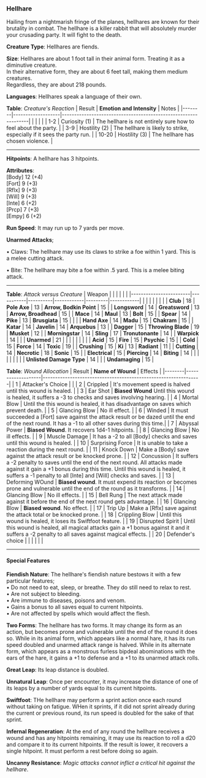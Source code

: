 ### Hellhare
Hailing from a nightmarish fringe of the planes, hellhares are known for their brutality in combat. The hellhare is a killer rabbit that will absolutely murder your crusading party. It will fight to the death.

**Creature Type**: Hellhares are fiends.

**Size**: Hellhares are about 1 foot tall in their animal form. Treating it as a diminutive creature.  
In their alternative form, they are about 6 feet tall, making them medium creatures.  
Regardless, they are about 218 pounds.

**Languages**: Hellhares speak a language of their own.

**Table**: *Creature's Reaction*
| Result | **Emotion and Intensity** | Notes                                                        |
|--------|-------------------|----------------------------------------------------------------|
|        |                                                |                                   |
|   1-2  | Curiosity (1) | The hellhare is not entirely sure how to feel about the party.   |
|   3-9   | Hostility (2)  | The hellhare is likely to strike, especially if it sees the party run. |
|  10-20 | Hostility (3)    | The hellhare has chosen violence. |


-----

**Hitpoints**: A hellhare has 3 hitpoints.

**Attributes**:  
[Body] 12 (+4)  
[Fort] 9 (+3)  
[Rflx] 9 (+3)  
[Will] 9 (+3)  
[Inte] 6 (+2)  
[Prcp] 7 (+3)  
[Empy] 6 (+2)  

**Run Speed**: It may run up to 7 yards per move.

**Unarmed Attacks**;

 • Claws: The hellhare may use its claws to strike a foe within 1 yard. This is a melee cutting attack.

 • Bite: The hellhare may bite a foe within .5 yard. This is a melee biting attack.

---------------------

**Table**: *Attack versus Creature*
| Weapon                 |          |            |         |            |         |
|------------------------|-----------|----------|------------|---------|------------|
|                        |          |            |         |            |         |
| **Club**                   | 18   | **Pole Axe** | 13     | **Arrow, Bodkin Point**    | 15    |
| **Longsword**              | 14    | **Greatsword** | 13     | **Arrow, Broadhead**       | 15    |
| **Mace**                   | 14    | **Maul** | 13     | **Bolt** | 15    |
| **Spear**                  | 14     | **Pike** | 13     | **Brusgiata** | 15     |  |     |
| **Hand Axe**               | 14     | **Madu** | 15     | **Chakram** | 15    |
| **Katar**                  | 14     | **Javelin** | 14    | **Arquebus** | 13    |
| **Dagger**                 | 15     | **Throwing Blade** | 19  | **Musket** | 12    |
| **Morningstar**            | 14     | **Sling** | 17    | **Tronutonante** | 14    |
| **Warpick**                | 14     |  |  | **Unarmed** |  21 |
|                        |           |          |            |         |            |
| **Acid**                   | 15     | **Fire** | 15    | **Psychic** | 15     |
| **Cold**                   | 15     | **Force** | 14     | **Toxic**  | 19     |
| **Crushing**               | 15     | **Ki** | 13     | **Radiant** | 11     |
| **Cutting**                | 14     | **Necrotic** | 18     | **Sonic** | 15    |
| **Electrical**             | 15     | **Piercing** | 14     | **Biting** | 14    |
|                        |           |          |            |         |            |
| **Unlisted Damage Type** | 14 |    |     | **Undamaging** | 15 |



**Table**: *Wound Allocation*
| Result | **Name of Wound** | Effects                                                        |
|--------|-------------------|----------------------------------------------------------------|
|   1    | Attacker's Choice |                                                                |
|   2    | Crippled          | It's movement speed is halved until this wound is healed.      |
|   3    | Ear Shot       | **Biased Wound** Until this wound is healed, it suffers a -3 to checks and saves involving hearing. |
|   4    | Mortal Blow       | Until the this wound is healed, it has disadvantage on saves which prevent death. |
|   5    | Glancing Blow          | No ill effect. |
|   6    | Winded            | It must succeeded a [Fort] save against the attack result or be dazed until the end of the next round. It has a -1 to all other saves during this time.|
|   7    | Abyssal Power   | **Biased Wound**. It recovers 1d4-1 hitpoints. |
|   8    | Glancing Blow     | No ill effects.                                     |
|   9    | Muscle Damage     | It has a -2 to all [Body] checks and saves until this wound is healed. |
|   10   | Surprising Force   | It is unable to take a reaction during the next round. |
|   11   | Knock Down        | Make a [Body] save against the attack result or be knocked prone. |
|   12   | Concussion        | It suffers a -2 penalty to saves until the end of the next round. All attacks made against it gain a +1 bonus during this time. Until this wound is healed, it suffers a -1 penalty to all [Inte] and [Will] checks and saves. |
|   13   | Deforming WOund  | **Biased wound**. It must expend its reaction or becomes prone and vulnerable until the end of the round as it transforms. |
|   14   | Glancing Blow     | No ill effects. |
|   15   | Bell Rung         | The next attack made against it before the end of the next round gets advantage.  |
|   16   | Glancing Blow     | **Biased wound**. No effect. |
|   17   | Trip Up           | Make a [Rflx] save against the attack total or be knocked prone.                                  |
|   18   | Crippling Blow         | Until this wound is healed, it loses its Swiftfoot feature. |
|   19   | Disrupted Spirit  | Until this wound is healed, all magical attacks gain a +1 bonus against it and it suffers a -2 penalty to all saves against magical effects. |
|   20   | Defender's choice |                                   |
|        |                                                |                                   |

---------------------

#### Special Features

**Fiendish Nature**: The hellhare's fiendish nature bestows it with a few particular features;  
 • Do not need to eat, sleep, or breathe. They do still need to relax to rest.  
 • Are not subject to bleeding.  
 • Are immune to diseases, poisons and venom.  
 • Gains a bonus to all saves equal to current hitpoints.  
 • Are not affected by spells which would affect the flesh.   

**Two Forms**: The hellhare has two forms. It may change its form as an action, but becomes prone and vulnerable until the end of the round it does so. While in its animal form, which appears like a normal hare, it has its run speed doubled and unarmed attack range is halved. While in its alternate form, which appears as a monstrous furless bipdeal abominations with the ears of the hare, it gains a +1 to defense and a +1 to its unarmed attack rolls.

**Great Leap**: Its leap distance is doubled.

**Unnatural Leap**: Once per encounter, it may increase the distance of one of its leaps by a number of yards equal to its current hitpoints.

**Swiftfoot**: THe hellhare may perform a sprint action once each round without taking on fatigue. WHen it sprints, if it did not sprint already during the current or previous round, its run speed is doubled for the sake of that sprint.

**Infernal Regeneration**: At the end of any round the hellhare receives a wound and has any hitpoints remaining, it may use its reaction to roll a d20 and compare it to its current hitpoints. If the result is lower, it recovers a single hitpoint. It must perform a rest before doing so again.

**Uncanny Resistance**: _Magic attacks cannot inflict a critical hit against the hellhare_.
